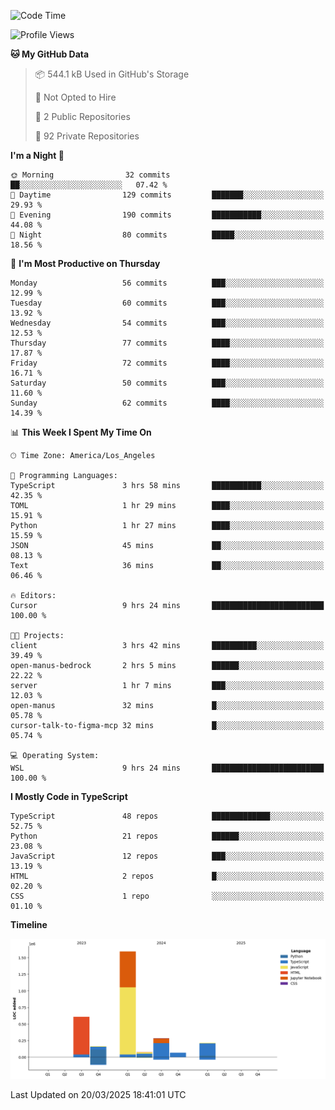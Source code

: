 <!--START_SECTION:waka-->
![Code Time](http://img.shields.io/badge/Code%20Time-54%20hrs%2014%20mins-blue)

![Profile Views](http://img.shields.io/badge/Profile%20Views-0-blue)

**🐱 My GitHub Data** 

> 📦 544.1 kB Used in GitHub's Storage 
 > 
> 🚫 Not Opted to Hire
 > 
> 📜 2 Public Repositories 
 > 
> 🔑 92 Private Repositories 
 > 
**I'm a Night 🦉** 

```text
🌞 Morning                32 commits          ██░░░░░░░░░░░░░░░░░░░░░░░   07.42 % 
🌆 Daytime                129 commits         ███████░░░░░░░░░░░░░░░░░░   29.93 % 
🌃 Evening                190 commits         ███████████░░░░░░░░░░░░░░   44.08 % 
🌙 Night                  80 commits          █████░░░░░░░░░░░░░░░░░░░░   18.56 % 
```
📅 **I'm Most Productive on Thursday** 

```text
Monday                   56 commits          ███░░░░░░░░░░░░░░░░░░░░░░   12.99 % 
Tuesday                  60 commits          ███░░░░░░░░░░░░░░░░░░░░░░   13.92 % 
Wednesday                54 commits          ███░░░░░░░░░░░░░░░░░░░░░░   12.53 % 
Thursday                 77 commits          ████░░░░░░░░░░░░░░░░░░░░░   17.87 % 
Friday                   72 commits          ████░░░░░░░░░░░░░░░░░░░░░   16.71 % 
Saturday                 50 commits          ███░░░░░░░░░░░░░░░░░░░░░░   11.60 % 
Sunday                   62 commits          ████░░░░░░░░░░░░░░░░░░░░░   14.39 % 
```


📊 **This Week I Spent My Time On** 

```text
🕑︎ Time Zone: America/Los_Angeles

💬 Programming Languages: 
TypeScript               3 hrs 58 mins       ███████████░░░░░░░░░░░░░░   42.35 % 
TOML                     1 hr 29 mins        ████░░░░░░░░░░░░░░░░░░░░░   15.91 % 
Python                   1 hr 27 mins        ████░░░░░░░░░░░░░░░░░░░░░   15.59 % 
JSON                     45 mins             ██░░░░░░░░░░░░░░░░░░░░░░░   08.13 % 
Text                     36 mins             ██░░░░░░░░░░░░░░░░░░░░░░░   06.46 % 

🔥 Editors: 
Cursor                   9 hrs 24 mins       █████████████████████████   100.00 % 

🐱‍💻 Projects: 
client                   3 hrs 42 mins       ██████████░░░░░░░░░░░░░░░   39.49 % 
open-manus-bedrock       2 hrs 5 mins        ██████░░░░░░░░░░░░░░░░░░░   22.22 % 
server                   1 hr 7 mins         ███░░░░░░░░░░░░░░░░░░░░░░   12.03 % 
open-manus               32 mins             █░░░░░░░░░░░░░░░░░░░░░░░░   05.78 % 
cursor-talk-to-figma-mcp 32 mins             █░░░░░░░░░░░░░░░░░░░░░░░░   05.74 % 

💻 Operating System: 
WSL                      9 hrs 24 mins       █████████████████████████   100.00 % 
```

**I Mostly Code in TypeScript** 

```text
TypeScript               48 repos            █████████████░░░░░░░░░░░░   52.75 % 
Python                   21 repos            ██████░░░░░░░░░░░░░░░░░░░   23.08 % 
JavaScript               12 repos            ███░░░░░░░░░░░░░░░░░░░░░░   13.19 % 
HTML                     2 repos             █░░░░░░░░░░░░░░░░░░░░░░░░   02.20 % 
CSS                      1 repo              ░░░░░░░░░░░░░░░░░░░░░░░░░   01.10 % 
```



**Timeline**

![Lines of Code chart](https://raw.githubusercontent.com/hassanxelamin/hassanxelamin/main/assets/bar_graph.png)


 Last Updated on 20/03/2025 18:41:01 UTC
<!--END_SECTION:waka-->

<!--
**hassanxelamin/hassanxelamin** is a ✨ _special_ ✨ repository because its `README.md` (this file) appears on your GitHub profile.

Here are some ideas to get you started:

- 🔭 I’m currently working on ...
- 🌱 I’m currently learning ...
- 👯 I’m looking to collaborate on ...
- 🤔 I’m looking for help with ...
- 💬 Ask me about ...
- 📫 How to reach me: ...
- 😄 Pronouns: ...
- ⚡ Fun fact: ...
-->
